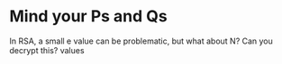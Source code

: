 # Mind your Ps and Qs

In RSA, a small e value can be problematic, but what about N? Can you decrypt this? values
